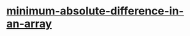 # [minimum-absolute-difference-in-an-array](https://www.hackerrank.com/challenges/minimum-absolute-difference-in-an-array/problem)
